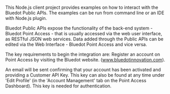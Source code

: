 This Node.js client project provides examples on how to interact with the Bluedot Public APIs. The examples can be run from command line or an IDE with Node.js plugin.

Bluedot Public APIs expose the functionality of the back-end system - Bluedot Point Access - that is usually accessed via the web user interface, as RESTful JSON web services. Data added through the Public APIs can be edited via the Web Interface - Bluedot Point Access and vice versa.

The key requirements to begin the integration are: Register an account on Point Access by visiting the Bluedot website. (www.bluedotinnovation.com). 

An email will be sent confirming that your account has been activated and providing a Customer API Key. This key can also be found at any time under 'Edit Profile' (in the 'Account Management' tab on the Point Access Dashboard). This key is needed for authentication.
